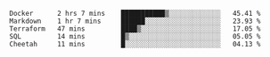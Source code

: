 <!--START_SECTION:waka-->
```text
Docker      2 hrs 7 mins    ███████████▒░░░░░░░░░░░░░   45.41 % 
Markdown    1 hr 7 mins     ██████░░░░░░░░░░░░░░░░░░░   23.93 % 
Terraform   47 mins         ████▒░░░░░░░░░░░░░░░░░░░░   17.05 % 
SQL         14 mins         █▒░░░░░░░░░░░░░░░░░░░░░░░   05.05 % 
Cheetah     11 mins         █░░░░░░░░░░░░░░░░░░░░░░░░   04.13 % 
```
<!--END_SECTION:waka-->